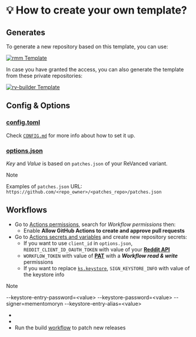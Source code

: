 # 💡 How to create your own template?

## Generates

To generate a new repository based on this template, you can use:

[![rmm Template](https://img.shields.io/badge/rmm-Template-444444?style=for-the-badge&logo=github&label=Pulls&labelColor=444444&color=9858B8)](../../pulls)

In case you have granted the access, you can also generate the template from these private repositories:

[![rv-builder Template](https://img.shields.io/badge/rv-builder-Template-444444?style=for-the-badge&logo=github&label=Pulls&labelColor=444444&color=9858B8)](../../pulls)

## Config & Options

### [config.toml](./config.toml)
Check [`CONFIG.md`](./CONFIG.md) for more info about how to set it up.

### [options.json](./options.json)
_Key_ and _Value_ is based on `patches.json` of your ReVanced variant.
> [!NOTE]
> Examples of `patches.json` URL: `https://github.com/<repo_owner>/<patches_repo>/patches.json`

## Workflows

 * Go to [Actions permissions](../../settings/actions), search for _Workflow permissions_ then:
   * Enable **Allow GitHub Actions to create and approve pull requests**
 * Go to [Actions secrets and variables](../../settings/secrets/actions) and create new repository secrets:
   * If you want to use `client_id` in `options.json`, `REDDIT_CLIENT_ID_OAUTH_TOKEN` with value of your [**Reddit API**](https://www.reddit.com/prefs/apps)
   * `WORKFLOW_TOKEN` with value of [**PAT**](https://github.com/settings/tokens) with a **_Workflow read & write_** permissions
   * If you want to replace [`ks.keystore`](./ks.keystore), `SIGN_KEYSTORE_INFO` with value of the keystore info
> [!NOTE]
> --keystore-entry-password=\<value\> --keystore-password=\<value\> --signer=mementomoryn --keystore-entry-alias=\<value\>
 * 
 * 
 * Run the build [workflow](../../actions/workflows/build.yml) to patch new releases